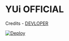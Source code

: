# YUi OFFICIAL


Credits - [DEVLOPER](https://t.me/Net_SHELL)


[![Deploy](https://www.herokucdn.com/deploy/button.svg)](https://heroku.com/deploy?template=https://github.com/hyy-iam-raj/YUi_GBot.git)
